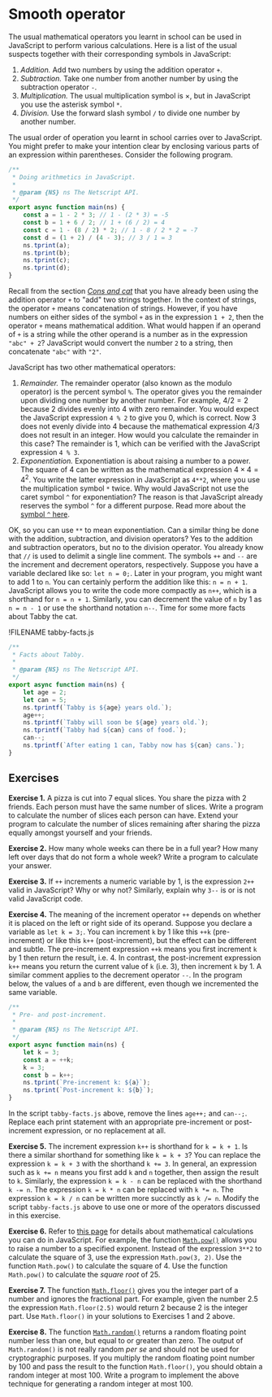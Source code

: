 # Smooth operator

The usual mathematical operators you learnt in school can be used in JavaScript
to perform various calculations. Here is a list of the usual suspects together
with their corresponding symbols in JavaScript:

1. _Addition._ Add two numbers by using the addition operator `+`.
1. _Subtraction._ Take one number from another number by using the subtraction
   operator `-`.
1. _Multiplication._ The usual multiplication symbol is $\times$, but in
   JavaScript you use the asterisk symbol `*`.
1. _Division._ Use the forward slash symbol `/` to divide one number by another
   number.

The usual order of operation you learnt in school carries over to JavaScript.
You might prefer to make your intention clear by enclosing various parts of an
expression within parentheses. Consider the following program.

```js
/**
 * Doing arithmetics in JavaScript.
 *
 * @param {NS} ns The Netscript API.
 */
export async function main(ns) {
    const a = 1 - 2 * 3; // 1 - (2 * 3) = -5
    const b = 1 + 6 / 2; // 1 + (6 / 2) = 4
    const c = 1 - (8 / 2) * 2; // 1 - 8 / 2 * 2 = -7
    const d = (1 + 2) / (4 - 3); // 3 / 1 = 3
    ns.tprint(a);
    ns.tprint(b);
    ns.tprint(c);
    ns.tprint(d);
}
```

Recall from the section [_Cons and cat_](string.md#cons-and-cat) that you have
already been using the addition operator `+` to "add" two strings together. In
the context of strings, the operator `+` means concatenation of strings.
However, if you have numbers on either sides of the symbol `+` as in the
expression `1 + 2`, then the operator `+` means mathematical addition. What
would happen if an operand of `+` is a string while the other operand is a
number as in the expression `"abc" + 2`? JavaScript would convert the number `2`
to a string, then concatenate `"abc"` with `"2"`.

JavaScript has two other mathematical operators:

1. _Remainder._ The remainder operator (also known as the modulo operator) is
   the percent symbol `%`. The operator gives you the remainder upon dividing
   one number by another number. For example, $4 / 2 = 2$ because 2 divides
   evenly into 4 with zero remainder. You would expect the JavaScript expression
   `4 % 2` to give you 0, which is correct. Now 3 does not evenly divide into 4
   because the mathematical expression $4 / 3$ does not result in an integer.
   How would you calculate the remainder in this case? The remainder is 1, which
   can be verified with the JavaScript expression `4 % 3`.
1. _Exponentiation._ Exponentiation is about raising a number to a power. The
   square of 4 can be written as the mathematical expression $4 \times 4 = 4^2$.
   You write the latter expression in JavaScript as `4**2`, where you use the
   multiplication symbol `*` twice. Why would JavaScript not use the caret
   symbol `^` for exponentiation? The reason is that JavaScript already reserves
   the symbol `^` for a different purpose. Read more about the
   [symbol `^` here](https://developer.mozilla.org/en-US/docs/Web/JavaScript/Reference/Operators/Bitwise_XOR).

OK, so you can use `**` to mean exponentiation. Can a similar thing be done with
the addition, subtraction, and division operators? Yes to the addition and
subtraction operators, but no to the division operator. You already know that
`//` is used to delimit a single line comment. The symbols `++` and `--` are the
increment and decrement operators, respectively. Suppose you have a variable
declared like so: `let n = 0;`. Later in your program, you might want to add 1
to `n`. You can certainly perform the addition like this: `n = n + 1`.
JavaScript allows you to write the code more compactly as `n++`, which is a
shorthand for `n = n + 1`. Similarly, you can decrement the value of `n` by 1 as
`n = n - 1` or use the shorthand notation `n--`. Time for some more facts about
Tabby the cat.

!FILENAME tabby-facts.js

```js
/**
 * Facts about Tabby.
 *
 * @param {NS} ns The Netscript API.
 */
export async function main(ns) {
    let age = 2;
    let can = 5;
    ns.tprintf(`Tabby is ${age} years old.`);
    age++;
    ns.tprintf(`Tabby will soon be ${age} years old.`);
    ns.tprintf(`Tabby had ${can} cans of food.`);
    can--;
    ns.tprintf(`After eating 1 can, Tabby now has ${can} cans.`);
}
```

<!-- ====================================================================== -->

## Exercises

**Exercise 1.** A pizza is cut into 7 equal slices. You share the pizza with 2
friends. Each person must have the same number of slices. Write a program to
calculate the number of slices each person can have. Extend your program to
calculate the number of slices remaining after sharing the pizza equally amongst
yourself and your friends.

**Exercise 2.** How many whole weeks can there be in a full year? How many left
over days that do not form a whole week? Write a program to calculate your
answer.

**Exercise 3.** If `++` increments a numeric variable by 1, is the expression
`2++` valid in JavaScript? Why or why not? Similarly, explain why `3--` is or is
not valid JavaScript code.

**Exercise 4.** The meaning of the increment operator `++` depends on whether it
is placed on the left or right side of its operand. Suppose you declare a
variable as `let k = 3;`. You can increment `k` by 1 like this `++k`
(pre-increment) or like this `k++` (post-increment), but the effect can be
different and subtle. The pre-increment expression `++k` means you first
increment `k` by 1 then return the result, i.e. 4. In contrast, the
post-increment expression `k++` means you return the current value of `k` (i.e.
3), then increment `k` by 1. A similar comment applies to the decrement operator
`--`. In the program below, the values of `a` and `b` are different, even though
we incremented the same variable.

```js
/**
 * Pre- and post-increment.
 *
 * @param {NS} ns The Netscript API.
 */
export async function main(ns) {
    let k = 3;
    const a = ++k;
    k = 3;
    const b = k++;
    ns.tprint(`Pre-increment k: ${a}`);
    ns.tprint(`Post-increment k: ${b}`);
}
```

In the script `tabby-facts.js` above, remove the lines `age++;` and `can--;`.
Replace each print statement with an appropriate pre-increment or post-increment
expression, or no replacement at all.

**Exercise 5.** The increment expression `k++` is shorthand for `k = k + 1`. Is
there a similar shorthand for something like `k = k + 3`? You can replace the
expression `k = k + 3` with the shorthand `k += 3`. In general, an expression
such as `k += n` means you first add `k` and `n` together, then assign the
result to `k`. Similarly, the expression `k = k - n` can be replaced with the
shorthand `k -= n`. The expression `k = k * n` can be replaced with `k *= n`.
The expression `k = k / n` can be written more succinctly as `k /= n`. Modify
the script `tabby-facts.js` above to use one or more of the operators discussed
in this exercise.

**Exercise 6.** Refer to
[this page](https://developer.mozilla.org/en-US/docs/Web/JavaScript/Reference/Global_Objects/Math)
for details about mathematical calculations you can do in JavaScript. For
example, the function
[`Math.pow()`](https://developer.mozilla.org/en-US/docs/Web/JavaScript/Reference/Global_Objects/Math/pow)
allows you to raise a number to a specified exponent. Instead of the expression
`3**2` to calculate the square of 3, use the expression `Math.pow(3, 2)`. Use
the function `Math.pow()` to calculate the square of 4. Use the function
`Math.pow()` to calculate the _square root_ of 25.

**Exercise 7.** The function
[`Math.floor()`](https://developer.mozilla.org/en-US/docs/Web/JavaScript/Reference/Global_Objects/Math/floor)
gives you the integer part of a number and ignores the fractional part. For
example, given the number 2.5 the expression `Math.floor(2.5)` would return 2
because 2 is the integer part. Use `Math.floor()` in your solutions to Exercises
1 and 2 above.

**Exercise 8.** The function
[`Math.random()`](https://developer.mozilla.org/en-US/docs/Web/JavaScript/Reference/Global_Objects/Math/random)
returns a random floating point number less than one, but equal to or greater
than zero. The output of `Math.random()` is not really random _per se_ and
should not be used for cryptographic purposes. If you multiply the random
floating point number by 100 and pass the result to the function `Math.floor()`,
you should obtain a random integer at most 100. Write a program to implement the
above technique for generating a random integer at most 100.
